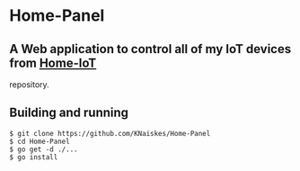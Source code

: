 # Home-Panel

## A Web application to control all of my IoT devices from [Home-IoT](https://github.com/KNaiskes/Home-IoT)
repository.

## Building and running
```
$ git clone https://github.com/KNaiskes/Home-Panel
$ cd Home-Panel
$ go get -d ./...
$ go install
```



